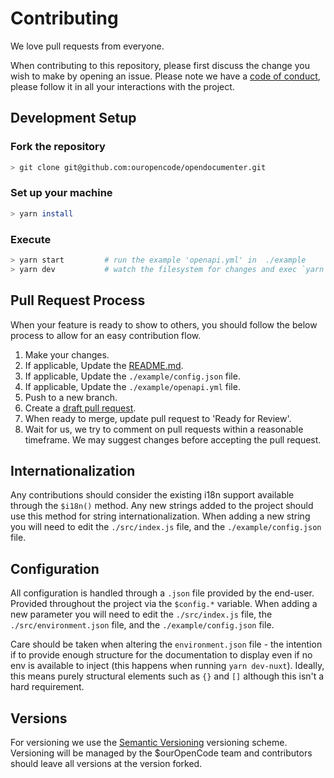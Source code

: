 # Contributing

We love pull requests from everyone.

When contributing to this repository, please first discuss the change you wish to make by opening an issue. Please note we have a [code of conduct](CODE_OF_CONDUCT.md), please follow it in all your interactions with the project.

## Development Setup

### Fork the repository
```bash
> git clone git@github.com:ouropencode/opendocumenter.git
```

### Set up your machine
```bash
> yarn install
```

### Execute
```bash
> yarn start         # run the example 'openapi.yml' in  ./example
> yarn dev           # watch the filesystem for changes and exec `yarn start`
```

## Pull Request Process
When your feature is ready to show to others, you should follow the below process to allow for an easy contribution flow.

1. Make your changes.
2. If applicable, Update the [README.md](README.md).
3. If applicable, Update the `./example/config.json` file.
4. If applicable, Update the `./example/openapi.yml` file.
5. Push to a new branch.
6. Create a [draft pull request](https://github.blog/2019-02-14-introducing-draft-pull-requests/).
7. When ready to merge, update pull request to 'Ready for Review'.
8. Wait for us, we try to comment on pull requests within a reasonable timeframe. We may suggest changes before accepting the pull request.

## Internationalization
Any contributions should consider the existing i18n support available through the `$i18n()` method. Any new strings added to the project should use this method for string internationalization. When adding a new string you will need to edit the `./src/index.js` file, and the `./example/config.json` file.

## Configuration
All configuration is handled through a `.json` file provided by the end-user. Provided throughout the project via the `$config.*` variable. When adding a new parameter you will need to edit the `./src/index.js` file, the `./src/environment.json` file, and the `./example/config.json` file.

Care should be taken when altering the `environment.json` file - the intention if to provide enough structure for the documentation to display even if no env is available to inject (this happens when running `yarn dev-nuxt`). Ideally, this means purely structural elements such as `{}` and `[]` although this isn't a hard requirement.

## Versions
For versioning we use the [Semantic Versioning](https://semver.org) versioning scheme. Versioning will be managed by the $ourOpenCode team and contributors should leave all versions at the version forked.
